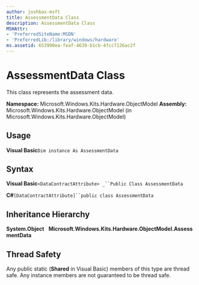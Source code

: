 ```yaml
---
author: joshbax-msft
title: AssessmentData Class
description: AssessmentData Class
MSHAttr:
- 'PreferredSiteName:MSDN'
- 'PreferredLib:/library/windows/hardware'
ms.assetid: 653990ea-feaf-4639-b1cb-4fcc7126ac2f
---
```


# AssessmentData Class


This class represents the assessment data.

**Namespace:** Microsoft.Windows.Kits.Hardware.ObjectModel **Assembly:** Microsoft.Windows.Kits.Hardware.ObjectModel (in Microsoft.Windows.Kits.Hardware.ObjectModel)

## Usage


**Visual Basic**`Dim instance As AssessmentData`

## Syntax


**Visual Basic**`<DataContractAttribute> _``Public Class AssessmentData`

**C#**`[DataContractAttribute]``public class AssessmentData`

## Inheritance Hierarchy


**System.Object**   **Microsoft.Windows.Kits.Hardware.ObjectModel.AssessmentData**

## Thread Safety


Any public static (**Shared** in Visual Basic) members of this type are thread safe. Any instance members are not guaranteed to be thread safe.

 

 






